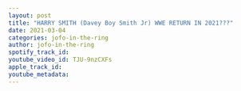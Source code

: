```yaml
---
layout: post
title: "HARRY SMITH (Davey Boy Smith Jr) WWE RETURN IN 2021???"
date: 2021-03-04
categories: jofo-in-the-ring
author: jofo-in-the-ring
spotify_track_id: 
youtube_video_id: TJU-9nzCXFs
apple_track_id: 
youtube_metadata: 
---
```

